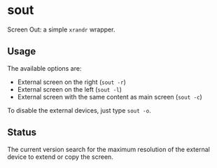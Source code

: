 sout
====

Screen Out: a simple  `xrandr` wrapper.

Usage
------

The available options are:
 * External screen on the right (`sout -r`)
 * External screen on the left (`sout -l`)
 * External screen with the same content as main screen (`sout -c`)

To disable the external devices, just type `sout -o`.

Status
-------

The current version search for the maximum resolution of the external device
to extend or copy the screen.
